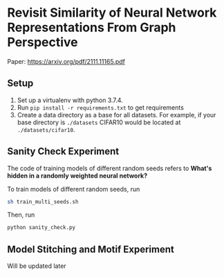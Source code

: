 # Revisit Similarity of Neural Network Representations From Graph Perspective


Paper: https://arxiv.org/pdf/2111.11165.pdf
## Setup

1. Set up a virtualenv with python 3.7.4. 
2. Run ```pip install -r requirements.txt``` to get requirements
3. Create a data directory as a base for all datasets. For example, if your base directory is ```./datasets``` CIFAR10 would be located at ```./datasets/cifar10```.


## Sanity Check Experiment 
The code of training models of different random seeds refers to **What's hidden in a randomly weighted neural network?**

To train models of different random seeds, run
```bash
sh train_multi_seeds.sh
```
Then, run 
```bash
python sanity_check.py
```
## Model Stitching and Motif Experiment
Will be updated later




